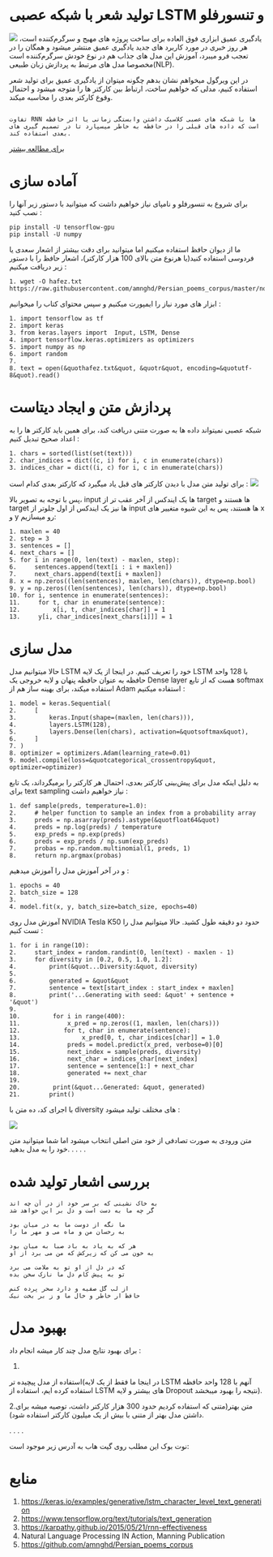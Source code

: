 # تولید شعر با شبکه عصبی LSTM و تنسورفلو
![](https://files.virgool.io/upload/users/1223901/posts/rynq4emx1qcx/5bqtxkgjyhop.jpeg)
یادگیری عمیق ابزاری فوق العاده برای ساخت پروژه های مهیج و سرگرم‌کننده است، هر روز خبری در مورد کاربرد های جدید یادگیری عمیق منتشر میشود و همگان را در تعجب فرو میبرد، آموزش این مدل های جذاب هم در نوع خودش سرگرم‌کننده است مخصوصا مدل های مرتبط به پردازش زبان طبیعی(NLP).

در این ویرگول میخواهم نشان بدهم چگونه میتوان از یادگیری عمیق برای تولید شعر استفاده کنیم، مدلی که خواهیم ساخت، ارتباط بین کارکتر ها را متوجه میشود و احتمال وقوع کارکتر بعدی را محاسبه میکند.

``` در این پروژه از شبکه عصبی LSTM استفاده خواهیم کرد. به طور خلاصه، LSTM یک نوع خاص از یک شبکه عصبی RNN است که در پردازش داده هایی که دارای توالی منظم و مرتبط هستند استفاده میشود. مثل متون، موسیقی ها، ویدئو ها و...

تفاوت RNN ها با شبکه های عصبی کلاسیک داشتن وابستگی زمانی یا اثر حافظه است که داده های قبلی را در حافظه به خاطر میسپارد تا در تصمیم گیری های بعدی استفاده کند.
```
[برای مطالعه بیشتر](https://l.vrgl.ir/r?l=https%3A%2F%2Fcolah.github.io%2Fposts%2F2015-08-Understanding-LSTMs%2F&st=post&si=rynq4emx1qcx&k=qToANxWsJZcbp30NlTE%2FGPXPRobbWIVbY2orsTBmE0E%3D)


# آماده سازی
برای شروع به تنسورفلو و نامپای نیاز خواهیم داشت که میتوانید با دستور زیر آنها را نصب کنید :

```
pip install -U tensorflow-gpu
pip install -U numpy 
```

ما از دیوان حافظ استفاده میکنیم اما میتوانید برای دقت بیشتر از اشعار سعدی یا فردوسی استفاده کنید(یا هرنوع متن بالای 100 هزار کارکتر)، اشعار حافظ را با دستور زیر دریافت میکنیم :

``` 
1. wget -O hafez.txt https://raw.githubusercontent.com/amnghd/Persian_poems_corpus/master/normalized/hafez_norm.txt 
```

ابزار های مورد نیاز را ایمپورت میکنیم و سپس محتوای کتاب را میخوانیم :

```
1. import tensorflow as tf
2. import keras
3. from keras.layers import  Input, LSTM, Dense
4. import tensorflow.keras.optimizers as optimizers
5. import numpy as np
6. import random
7. 
8. text = open(&quothafez.txt&quot, &quotr&quot, encoding=&quotutf-8&quot).read()
```

# پردازش متن و ایجاد دیتاست
شبکه عصبی نمیتواند داده ها به صورت متنی دریافت کند، برای همین باید کارکتر ها را به اعداد صحیح تبدیل کنیم :

```
1. chars = sorted(list(set(text)))
2. char_indices = dict((c, i) for i, c in enumerate(chars))
3. indices_char = dict((i, c) for i, c in enumerate(chars))
```

برای تولید متن مدل با دیدن کارکتر های قبل یاد میگیرد که کارکتر بعدی کدام است :
 ![](https://files.virgool.io/upload/users/1223901/posts/rynq4emx1qcx/5378m1t6nquv.jpeg)
 
پس با توجه به تصویر بالا، input ها یک ایندکس از آخر عقب تر از target ها هستند و target ها نیز یک ایندکس از اول جلوتر از input ها هستند، پس به این شیوه متغییر های x و y رو میسازیم:
```
1. maxlen = 40
2. step = 3
3. sentences = []
4. next_chars = []
5. for i in range(0, len(text) - maxlen, step):
6.     sentences.append(text[i : i + maxlen])
7.     next_chars.append(text[i + maxlen])
8. x = np.zeros((len(sentences), maxlen, len(chars)), dtype=np.bool)
9. y = np.zeros((len(sentences), len(chars)), dtype=np.bool)
10. for i, sentence in enumerate(sentences):
11.     for t, char in enumerate(sentence):
12.         x[i, t, char_indices[char]] = 1
13.     y[i, char_indices[next_chars[i]]] = 1
```

# مدل سازی
حالا میتوانیم مدل LSTM خود را تعریف کنیم. در اینجا از یک لایه LSTM با 128 واحد حافظه به عنوان حافظه پنهان و لایه خروجی یک Dense layer هست که از تابع softmax استفاده میکند، برای بهینه ساز هم از Adam استفاده میکنیم :

```
1. model = keras.Sequential(
2.     [
3.         keras.Input(shape=(maxlen, len(chars))),
4.         layers.LSTM(128),
5.         layers.Dense(len(chars), activation=&quotsoftmax&quot),
6.     ]
7. )
8. optimizer = optimizers.Adam(learning_rate=0.01)
9. model.compile(loss=&quotcategorical_crossentropy&quot, optimizer=optimizer)
```

به دلیل اینکه مدل برای پیش‌بینی کارکتر بعدی، احتمال هر کارکتر را برمیگرداند، یک تابع برای text sampling نیاز خواهیم داشت :

```
1. def sample(preds, temperature=1.0):
2.     # helper function to sample an index from a probability array
3.     preds = np.asarray(preds).astype(&quotfloat64&quot)
4.     preds = np.log(preds) / temperature
5.     exp_preds = np.exp(preds)
6.     preds = exp_preds / np.sum(exp_preds)
7.     probas = np.random.multinomial(1, preds, 1)
8.     return np.argmax(probas)
```

و در آخر آموزش مدل را آموزش میدهیم :

```
1. epochs = 40
2. batch_size = 128
3. 
4. model.fit(x, y, batch_size=batch_size, epochs=40)
```

آموزش مدل روی NVIDIA Tesla K50 حدود دو دقیقه طول کشید. حالا میتوانیم مدل را تست کنیم :

```
1. for i in range(10):
2.     start_index = random.randint(0, len(text) - maxlen - 1)
3.     for diversity in [0.2, 0.5, 1.0, 1.2]:
4.         print(&quot...Diversity:&quot, diversity)
5. 
6.         generated = &quot&quot
7.         sentence = text[start_index : start_index + maxlen]
8.         print('...Generating with seed: &quot' + sentence + '&quot')
9. 
10.         for i in range(400):
11.             x_pred = np.zeros((1, maxlen, len(chars)))
12.            for t, char in enumerate(sentence):
13.                 x_pred[0, t, char_indices[char]] = 1.0
14.             preds = model.predict(x_pred, verbose=0)[0]
15.             next_index = sample(preds, diversity)
16.             next_char = indices_char[next_index]
17.             sentence = sentence[1:] + next_char
18.             generated += next_char
19. 
20.         print(&quot...Generated: &quot, generated)
21.        print()
```

با اجرای کد، ده متن با diversity های مختلف تولید میشود :

![](https://files.virgool.io/upload/users/1223901/posts/rynq4emx1qcx/plrkjthnkq7a.png)

متن ورودی به صورت تصادفی از خود متن اصلی انتخاب میشود اما شما میتوانید متن خود را به مدل بدهید.
. . . .

# بررسی اشعار تولید شده
```
به خاک نشینی که بر سر خود از در آن چه اند
گر چه ما به دست است و دل بر این خواهد شد
```
```
ما نگه از دوست ما به در میان بود
به رخسان من و ماه می و مهر ما را
```
```
هر که به یاد به باد صبا به میان بود
به خون می کن که زیرکش که من می برد از او
```
```
که در دل از او تو به ملامت می برد
تو به پیش کام دل ما نازک سخن بده
```
```
از لب گل صفیه و دارد سحر پرده کنم
حافظ ار خاطر و خال ما و ز بر بخت نیک
```

# بهبود مدل
برای بهبود نتایج مدل چند کار میشه انجام داد :

1.
استفاده از مدل پیچیده تر(در اینجا ما فقط از یک لایه LSTM آنهم با 128 واحد حافظه استفاده کرده ایم، استفاده از LSTM های بیشتر و لایه Dropout نتیجه را بهبود میبخشد).

2.متن بهتر(متنی که استفاده کردیم حدود 300 هزار کارکتر داشت، توصیه میشه برای داشتن مدل بهتر از متنی با بیش از یک میلیون کارکتر استفاده شود).

. . . .

نوت بوک این مطلب روی گیت هاب به آدرس زیر موجود است:

# منابع
1. https://keras.io/examples/generative/lstm_character_level_text_generation
1. https://www.tensorflow.org/text/tutorials/text_generation
1. https://karpathy.github.io/2015/05/21/rnn-effectiveness
1. Natural Language Processing IN Action, Manning Publication
1. https://github.com/amnghd/Persian_poems_corpus
